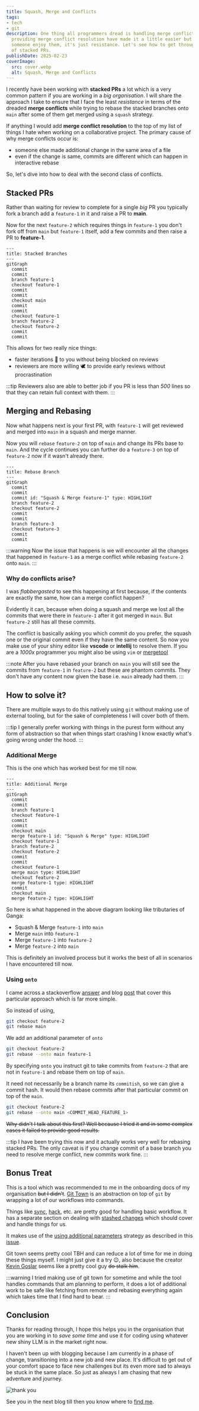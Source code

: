 ```yaml
---
title: Squash, Merge and Conflicts
tags:
- tech
- git
description: One thing all programmers dread is handling merge conflicts. Interfaces
  providing merge conflict resolution have made it a little easier but still how can
  someone enjoy them, it's just resistance. Let's see how to get through them in case
  of stacked PRs.
publishDate: 2025-02-23
coverImage:
  src: cover.webp
  alt: Squash, Merge and Conflicts
---
```


I recently have been working with **stacked PRs** a lot which is a very common pattern if you are working in a *big organisation*. I will share the approach I take to ensure that I face the least *resistance* in terms of the dreaded **merge conflicts** while trying to rebase the stacked branches onto `main` after some of them get merged using a `squash` strategy.

If anything I would add **merge conflict resolution** to the top of my list of things I hate when working on a collaborative project. The primary cause of why merge conflicts occur is:
- someone else made additional change in the same area of a file
- even if the change is same, commits are different which can happen in interactive rebase

So, let's dive into how to deal with the second class of conflicts.

## Stacked PRs
Rather than waiting for review to complete for a single *big* PR you typically fork a branch add a `feature-1` in it and raise a PR to **main**.

Now for the next `feature-2` which requires things in `feature-1` you don't fork off from `main` but `feature-1` itself, add a few commits and then raise a PR to **feature-1**.
```mermaid
---
title: Stacked Branches
---
gitGraph
  commit
  commit
  branch feature-1
  checkout feature-1
  commit
  commit
  checkout main
  commit
  commit
  checkout feature-1
  branch feature-2
  checkout feature-2
  commit
  commit
```

This allows for two really nice things:
- faster iterations 🚄 to you without being blocked on reviews
- reviewers are more willing 🕊️ to provide early reviews without procrastination

:::tip
Reviewers also are able to better job if you PR is less than *500* lines so that they can retain full context with them.
:::

## Merging and Rebasing
Now what happens next is your first PR, with `feature-1` will get reviewed and merged into `main` in a squash and merge manner.

Now you will `rebase` `feature-2` on top of `main` and change its PRs base to `main`. And the cycle continues you can further do a `feature-3` on top of `feature-2` now if it wasn't already there.
```mermaid
---
title: Rebase Branch
---
gitGraph
  commit
  commit
  commit id: "Squash & Merge feature-1" type: HIGHLIGHT
  branch feature-2
  checkout feature-2
  commit
  commit
  branch feature-3
  checkout feature-3
  commit
  commit
```

:::warning
Now the issue that happens is we will encounter all the changes that happened in `feature-1` as a merge conflict while rebasing `feature-2` onto `main`.
:::

### Why do conflicts arise?
I was *flabbergasted* to see this happening at first because, if the contents are exactly the same, how can a merge conflict happen?

Evidently it can, because when doing a squash and merge we lost all the commits that were there in `feature-1` after it got merged in `main`. But `feature-2` still has all these commits. 

The conflict is basically asking you which commit do you prefer, the squash one or the original commit even if they have the same content. So now you make use of your shiny editor like **vscode** or **intellij** to resolve them. If you are a *1000x* programmer you might also be using `vim` or [mergetool](https://git-scm.com/docs/git-mergetool)

:::note
After you have rebased your branch on `main` you will still see the commits from `feature-1` in `feature-2` but these are phantom commits. They don't have any content now given the base i.e. `main` already had them.
:::

## How to solve it?
There are multiple ways to do this natively using `git` without making use of external tooling, but for the sake of completeness I will cover both of them.

:::tip
I generally prefer working with things in the purest form without any form of abstraction so that when things start crashing I know exactly what's going wrong under the hood.
:::

### Additional Merge
This is the one which has worked best for me till now.

```mermaid
---
title: Additional Merge
---
gitGraph
  commit
  commit
  branch feature-1
  checkout feature-1
  commit
  commit
  checkout main
  merge feature-1 id: "Squash & Merge" type: HIGHLIGHT
  checkout feature-1
  branch feature-2
  checkout feature-2
  commit
  commit
  checkout feature-1
  merge main type: HIGHLIGHT
  checkout feature-2
  merge feature-1 type: HIGHLIGHT
  commit
  checkout main
  merge feature-2 type: HIGHLIGHT
```
So here is what happened in the above diagram looking like tributaries of Ganga:
- Squash & Merge `feature-1` into `main`
- Merge `main` into `feature-1`
- Merge `feature-1` into `feature-2`
- Merge `feature-2` into `main`

This is definitely an involved process but it works the best of all in scenarios I have encountered till now.

### Using `onto`
I came across a stackoverflow [answer](https://stackoverflow.com/a/68230162) and blog [post](https://www.putzisan.com/articles/resolving-merge-conflicts-rebasing-stacked-branches) that cover this particular approach which is far more simple.

So instead of using,
```bash
git checkout feature-2
git rebase main
```

We add an additional parameter of `onto`

```bash
git checkout feature-2
git rebase --onto main feature-1
```

By specifying `onto` you instruct git to take commits from `feature-2` that are not in `feature-1` and rebase them on top of `main`.

It need not necessarily be a branch name its `commitish`, so we can give a commit hash. It would then rebase commits after that particular commit on top of the `main`.
```bash
git checkout feature-2
git rebase --onto main <COMMIT_HEAD_FEATURE_1>
```
~~Why didn't I talk about this first? Well because I tried it and in some complex cases it failed to provide good results.~~

:::tip
I have been trying this now and it actually works very well for rebasing stacked PRs. The only caveat is if you change commit of a base branch you need to resolve merge conflict, new commits work fine.
:::

## Bonus Treat
This is a tool which was recommended to me in the onboarding docs of my organisation ~~but I didn't~~. [Git Town](https://www.git-town.com/) is an abstraction on top of `git` by wrapping a lot of our workflows into commands.

Things like [sync](https://www.git-town.com/commands/sync.html), [hack](https://www.git-town.com/commands/hack.html), etc. are pretty good for handling basic workflow. It has a separate section on dealing with [stashed changes](https://www.git-town.com/stacked-changes.html) which should cover and handle things for us.

It makes use of the [using additional parameters](#using-additional-parameters) strategy as described in this [issue](https://github.com/git-town/git-town/issues/4189).

Git town seems pretty cool TBH and can reduce a lot of time for me in doing these things myself. I might just give it a try 😉, also because the creator [Kevin Goslar](https://github.com/kevgo) seems like a pretty cool guy ~~do stalk him~~.

:::warning
I tried making use of git town for sometime and while the tool handles commands that am planning to perform, it does a lot of additional work to be safe like fetching from remote and rebasing everything again which takes time that I find hard to bear.
:::

## Conclusion
Thanks for reading through, I hope this helps you in the organisation that you are working in to *save some time* and use it for coding using whatever new shiny LLM is in the market right now.

I haven't been up with blogging because I am currently in a phase of change, transitioning into a new job and new place. It's difficult to get out of your comfort space to face new challenges but its even more sad to always be stuck in the same place. So just as always I am chasing that new adventure and journey.

![thank you](https://media0.giphy.com/media/v1.Y2lkPTc5MGI3NjExb3A0bGtjbmcxcTdxcHYycDYzNGl4NjZwb2RmcDdmYTJwbGhlaHl2ZCZlcD12MV9pbnRlcm5hbF9naWZfYnlfaWQmY3Q9Zw/PW2YmRu5TvbJ7ZJpQg/giphy.gif)

See you in the next blog till then you know where to [find me](https://twitter.com/1108king).
